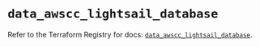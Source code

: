 # `data_awscc_lightsail_database`

Refer to the Terraform Registry for docs: [`data_awscc_lightsail_database`](https://registry.terraform.io/providers/hashicorp/awscc/0.70.0/docs/data-sources/lightsail_database).
